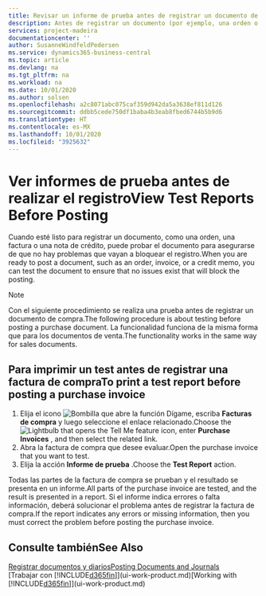 ```yaml
---
title: Revisar un informe de prueba antes de registrar un documento de venta o de compra | Documentos de Microsoft
description: Antes de registrar un documento (por ejemplo, una orden o una nota de crédito), puede probarlo y revisarlo para comprobar si hay errores que puedan bloquear el registro.
services: project-madeira
documentationcenter: ''
author: SusanneWindfeldPedersen
ms.service: dynamics365-business-central
ms.topic: article
ms.devlang: na
ms.tgt_pltfrm: na
ms.workload: na
ms.date: 10/01/2020
ms.author: solsen
ms.openlocfilehash: a2c8071abc075caf359d942da5a3638ef811d126
ms.sourcegitcommit: ddbb5cede750df1baba4b3eab8fbed6744b5b9d6
ms.translationtype: HT
ms.contentlocale: es-MX
ms.lasthandoff: 10/01/2020
ms.locfileid: "3925632"
---
```

# <a name="view-test-reports-before-posting"></a><span data-ttu-id="b459c-103">Ver informes de prueba antes de realizar el registro</span><span class="sxs-lookup"><span data-stu-id="b459c-103">View Test Reports Before Posting</span></span>
<span data-ttu-id="b459c-104">Cuando esté listo para registrar un documento, como una orden, una factura o una nota de crédito, puede probar el documento para asegurarse de que no hay problemas que vayan a bloquear el registro.</span><span class="sxs-lookup"><span data-stu-id="b459c-104">When you are ready to post a document, such as an order, invoice, or a credit memo, you can test the document to ensure that no issues exist that will block the posting.</span></span>

> [!NOTE]  
>   <span data-ttu-id="b459c-105">Con el siguiente procedimiento se realiza una prueba antes de registrar un documento de compra.</span><span class="sxs-lookup"><span data-stu-id="b459c-105">The following procedure is about testing before posting a purchase document.</span></span> <span data-ttu-id="b459c-106">La funcionalidad funciona de la misma forma que para los documentos de venta.</span><span class="sxs-lookup"><span data-stu-id="b459c-106">The functionality works in the same way for sales documents.</span></span>

## <a name="to-print-a-test-report-before-posting-a-purchase-invoice"></a><span data-ttu-id="b459c-107">Para imprimir un test antes de registrar una factura de compra</span><span class="sxs-lookup"><span data-stu-id="b459c-107">To print a test report before posting a purchase invoice</span></span>
1. <span data-ttu-id="b459c-108">Elija el icono ![Bombilla que abre la función Dígame](media/ui-search/search_small.png "Dígame qué desea hacer"), escriba **Facturas de compra** y luego seleccione el enlace relacionado.</span><span class="sxs-lookup"><span data-stu-id="b459c-108">Choose the ![Lightbulb that opens the Tell Me feature](media/ui-search/search_small.png "Tell me what you want to do") icon, enter **Purchase Invoices** , and then select the related link.</span></span>
2. <span data-ttu-id="b459c-109">Abra la factura de compra que desee evaluar.</span><span class="sxs-lookup"><span data-stu-id="b459c-109">Open the purchase invoice that you want to test.</span></span>
3. <span data-ttu-id="b459c-110">Elija la acción **Informe de prueba** .</span><span class="sxs-lookup"><span data-stu-id="b459c-110">Choose the **Test Report** action.</span></span>  

<span data-ttu-id="b459c-111">Todas las partes de la factura de compra se prueban y el resultado se presenta en un informe.</span><span class="sxs-lookup"><span data-stu-id="b459c-111">All parts of the purchase invoice are tested, and the result is presented in a report.</span></span> <span data-ttu-id="b459c-112">Si el informe indica errores o falta información, deberá solucionar el problema antes de registrar la factura de compra.</span><span class="sxs-lookup"><span data-stu-id="b459c-112">If the report indicates any errors or missing information, then you must correct the problem before posting the purchase invoice.</span></span>

## <a name="see-also"></a><span data-ttu-id="b459c-113">Consulte también</span><span class="sxs-lookup"><span data-stu-id="b459c-113">See Also</span></span>
[<span data-ttu-id="b459c-114">Registrar documentos y diarios</span><span class="sxs-lookup"><span data-stu-id="b459c-114">Posting Documents and Journals</span></span>](ui-post-documents-journals.md)  
<span data-ttu-id="b459c-115">[Trabajar con [!INCLUDE[d365fin](includes/d365fin_md.md)]](ui-work-product.md)</span><span class="sxs-lookup"><span data-stu-id="b459c-115">[Working with [!INCLUDE[d365fin](includes/d365fin_md.md)]](ui-work-product.md)</span></span>
